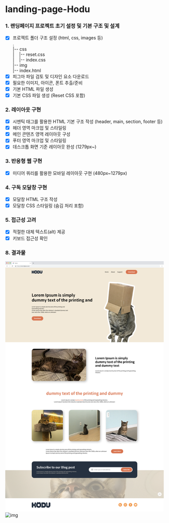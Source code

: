 # landing-page-Hodu

### 1. 랜딩페이지 프로젝트 초기 설정 및 **기본 구조 및 설계**

- [x]  프로젝트 폴더 구조 설정 (html, css, images 등)   
    .   
    |-- css    
    |&nbsp;&nbsp;&nbsp;&nbsp;|-- reset.css    
    |&nbsp;&nbsp;&nbsp;&nbsp;|-- index.css     
    |-- img     
    |-- index.html   
- [x]  피그마 파일 검토 및 디자인 요소 다운로드   
- [x]  필요한 이미지, 아이콘, 폰트 추출/준비   
- [x]  기본 HTML 파일 생성   
- [x]  기본 CSS 파일 생성 (Reset CSS 포함)   

### **2. 레이아웃 구현**

- [x]  시멘틱 태그를 활용한 HTML 기본 구조 작성 (header, main, section, footer 등)   
- [x]  헤더 영역 마크업 및 스타일링   
- [x]  메인 콘텐츠 영역 레이아웃 구성   
- [x]  푸터 영역 마크업 및 스타일링   
- [x]  데스크톱 화면 기준 레이아웃 완성 (1279px~)  

### **3. 반응형 웹 구현**

- [x]  미디어 쿼리를 활용한 모바일 레이아웃 구현 (480px~1279px)

### **4. 구독 모달창 구현**

- [x]  모달창 HTML 구조 작성   
- [x]  모달창 CSS 스타일링 (숨김 처리 포함)   

### **5. 접근성 고려**

- [x]  적절한 대체 텍스트(alt) 제공   
- [x]  키보드 접근성 확인   

### 8. 결과물
![img](./result/desktop-result.png)
![img](./result/mobile-result.png)
